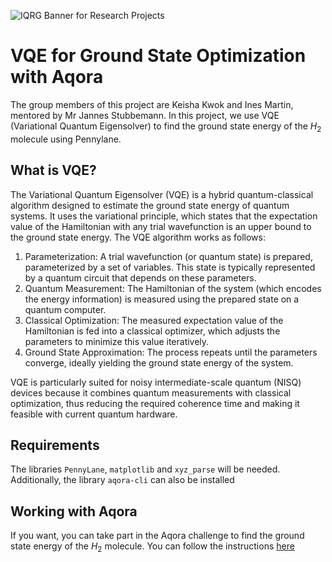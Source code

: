 ![IQRG Banner for Research Projects](../IQRG_Banner_Research_Projects_2024.png)

# VQE for Ground State Optimization with Aqora

The group members of this project are Keisha Kwok and Ines Martin, mentored by Mr Jannes Stubbemann.
In this project, we use VQE (Variational Quantum Eigensolver) to find the ground state energy of the $H_2$ molecule using Pennylane.

## What is VQE?

The Variational Quantum Eigensolver (VQE) is a hybrid quantum-classical algorithm designed to estimate the ground state energy of quantum systems. It uses the variational principle, which states that the expectation value of the Hamiltonian with any trial wavefunction is an upper bound to the ground state energy. The VQE algorithm works as follows:

1. Parameterization: A trial wavefunction (or quantum state) is prepared, parameterized by a set of variables. This state is typically represented by a quantum circuit that depends on these parameters.
2. Quantum Measurement: The Hamiltonian of the system (which encodes the energy information) is measured using the prepared state on a quantum computer.
3. Classical Optimization: The measured expectation value of the Hamiltonian is fed into a classical optimizer, which adjusts the parameters to minimize this value iteratively.
4. Ground State Approximation: The process repeats until the parameters converge, ideally yielding the ground state energy of the system.

VQE is particularly suited for noisy intermediate-scale quantum (NISQ) devices because it combines quantum measurements with classical optimization, thus reducing the required coherence time and making it feasible with current quantum hardware.

## Requirements

The libraries `PennyLane`, `matplotlib` and `xyz_parse` will be needed. Additionally, the library `aqora-cli` can also be installed

## Working with Aqora

If you want, you can take part in the Aqora challenge to find the ground state energy of the $H_2$ molecule. You can follow the instructions [here](https://app.aqora.io/competitions/h2-groundstate-energy)
